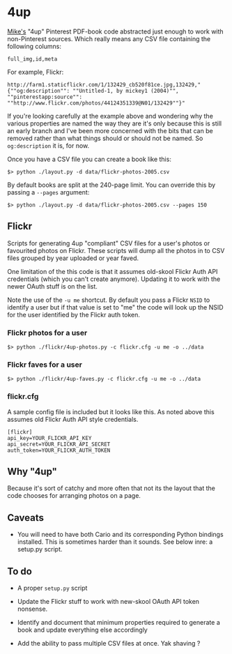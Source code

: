 # 4up

[Mike's](https://github.com/migurski/) "4up" Pinterest PDF-book code abstracted just
enough to work with non-Pinterest sources. Which really means any CSV file
containing the following columns:

	full_img,id,meta

For example, Flickr:

	http://farm1.staticflickr.com/1/132429_cb520f81ce.jpg,132429,"{""og:description"": ""Untitled-1, by mickey1 (2004)"", ""pinterestapp:source"": ""http://www.flickr.com/photos/44124351339@N01/132429""}"

If you're looking carefully at the example above and wondering why the various
properties are named the way they are it's only because this is still an early
branch and I've been more concerned with the bits that can be removed rather
than what things should or should not be named. So `og:description` it is, for
now.

Once you have a CSV file you can create a book like this:

	$> python ./layout.py -d data/flickr-photos-2005.csv

By default books are split at the 240-page limit. You can override this by
passing a `--pages` argument:

	$> python ./layout.py -d data/flickr-photos-2005.csv --pages 150

## Flickr

Scripts for generating 4up "compliant" CSV files for a user's photos or
favourited photos on Flickr. These scripts will dump all the photos in to CSV
files grouped by year uploaded or year faved.

One limitation of the this code is that it assumes old-skool Flickr Auth API
credentials (which you can't create anymore). Updating it to work with the newer
OAuth stuff is on the list.

Note the use of the `-u me` shortcut. By default you pass a Flickr `NSID` to
identify a user but if that value is set to "me" the code will look up the NSID
for the user identified by the Flickr auth token.

### Flickr photos for a user

	$> python ./flickr/4up-photos.py -c flickr.cfg -u me -o ../data

### Flickr faves for a user

	$> python ./flickr/4up-faves.py -c flickr.cfg -u me -o ../data

### flickr.cfg

A sample config file is included but it looks like this. As noted above this
assumes old Flickr Auth API style credentials.

	[flickr]
	api_key=YOUR_FLICKR_API_KEY
	api_secret=YOUR_FLICKR_API_SECRET
	auth_token=YOUR_FLICKR_AUTH_TOKEN

## Why "4up"

Because it's sort of catchy and more often that not its the layout that the code
chooses for arranging photos on a page.

## Caveats

* You will need to have both Cario and its corresponding Python bindings
installed. This is sometimes harder than it sounds. See below inre: a setup.py
script.

## To do

* A proper `setup.py` script

* Update the Flickr stuff to work with new-skool OAuth API token nonsense.

* Identify and document that minimum properties required to generate a book and
  update everything else accordingly

* Add the ability to pass multiple CSV files at once. Yak shaving ?
